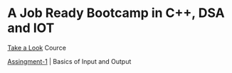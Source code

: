 # A Job Ready Bootcamp in C++, DSA and IOT

[Take a Look](https://courses.ineuron.ai/A-Job-Ready-Bootcamp-in-C++,-DSA-and-IOT) Cource

[Assingment-1](https://github.com/bugsripper/cppBootcamp/tree/main/assingment_1) | Basics of Input and Output
